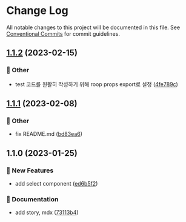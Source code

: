 # Change Log

All notable changes to this project will be documented in this file.
See [Conventional Commits](https://conventionalcommits.org) for commit guidelines.

## [1.1.2](https://github.com/over-ui/unstyled/compare/@over-ui/select@1.1.1...@over-ui/select@1.1.2) (2023-02-15)

### :mega: Other

- test 코드를 원활히 작성하기 위해 roop props export로 설정 ([4fe789c](https://github.com/over-ui/unstyled/commit/4fe789ca656e8347a7fb2552a468cf25db001142))

## [1.1.1](https://github.com/over-ui/unstyled/compare/@over-ui/select@1.1.0...@over-ui/select@1.1.1) (2023-02-08)

### :mega: Other

- fix README.md ([bd83ea6](https://github.com/over-ui/unstyled/commit/bd83ea6dfc4d86bc81526afe94d39fdefe7832c7))

## 1.1.0 (2023-01-25)

### :rocket: New Features

- add select component ([ed6b5f2](https://github.com/over-ui/unstyled/commit/ed6b5f2c4ec08dc1ddb25143c19fbbdbc3c1d369))

### :memo: Documentation

- add story, mdx ([73113b4](https://github.com/over-ui/unstyled/commit/73113b4b3f9477bd4f05731fded18173b2676770))
